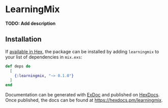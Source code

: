 # LearningMix

**TODO: Add description**

## Installation

If [available in Hex](https://hex.pm/docs/publish), the package can be installed
by adding `learningmix` to your list of dependencies in `mix.exs`:

```elixir
def deps do
  [
    {:learningmix, "~> 0.1.0"}
  ]
end
```

Documentation can be generated with [ExDoc](https://github.com/elixir-lang/ex_doc)
and published on [HexDocs](https://hexdocs.pm). Once published, the docs can
be found at <https://hexdocs.pm/learningmix>.


